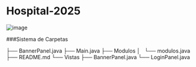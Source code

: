 # Hospital-2025

![image](https://github.com/user-attachments/assets/c06eea2c-8b4d-4645-978c-4dd381546833)


###Sistema de Carpetas

├── BannerPanel.java
├── Main.java
├── Modulos
│   └── modulos.java
├── README.md
└── Vistas
    ├── BannerPanel.java
    └── LoginPanel.java
